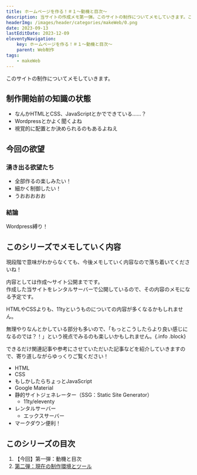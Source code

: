 ```yaml
---
title: ホームページを作る！＃１〜動機と目次〜
description: 当サイトの作成メモ第一弾。このサイトの制作についてメモしていきます。このサイトを作った動機やシリーズ記事の目次を公開しています。
headerImg: /images/header/categories/makeWeb/0.png
date: 2023-09-13
lastEditDate: 2023-12-09
eleventyNavigation:
    key: ホームページを作る！＃１〜動機と目次〜
    parent: Web制作
tags:
    - makeWeb
---
```


このサイトの制作についてメモしていきます。    

## 制作開始前の知識の状態
- なんかHTMLとCSS、JavaScriptとかでできている……？
- Wordpressとかよく聞くよね
- 視覚的に配置とか決められるのもあるよねえ

## 今回の欲望

### 湧き出る欲望たち
- 全部作るの楽しみたい！
- 細かく制御したい！
- うおおおおお

### 結論
Wordpress縛り！

## このシリーズでメモしていく内容
現段階で意味がわからなくても、今後メモしていく内容なので落ち着いてくださいね！  

内容としては作成〜サイト公開までです。  
作成した当サイトをレンタルサーバーで公開しているので、その内容のメモになる予定です。  

HTMLやCSSよりも、11tyというものについての内容が多くなるかもしれません。  

無理やりなんとかしている部分も多いので、「もっとこうしたらより良い感じになるのでは？！」という視点でみるのも楽しいかもしれません。{.info .block}  

できるだけ関連記事や参考にさせていただいた記事などを紹介していきますので、寄り道しながらゆっくりご覧ください！  

- HTML
- CSS
- もしかしたらちょっとJavaScript
- Google Material
- 静的サイトジェネレーター（SSG：Static Site Generator）
  - 11ty/eleventy
- レンタルサーバー
  - エックスサーバー
- マークダウン便利！

## このシリーズの目次
1. 【今回】第一弾：動機と目次 
2. [第二弾：現在の制作環境とツール](/categories/makeWeb/1/)  
